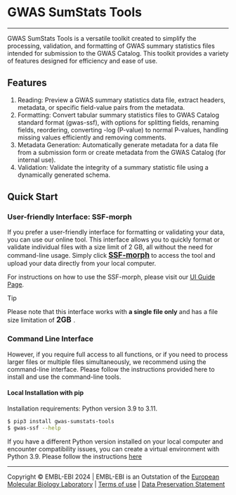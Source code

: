 # GWAS SumStats Tools
___

GWAS SumStats Tools is a versatile toolkit created to simplify the processing, validation, and formatting of GWAS summary statistics files intended for submission to the GWAS Catalog. This toolkit provides a variety of features designed for efficiency and ease of use.

## Features
1. Reading: Preview a GWAS summary statistics data file, extract headers, metadata, or specific field-value pairs from the metadata.
2. Formatting: Convert tabular summary statistics files to GWAS Catalog standard format (gwas-ssf), with options for splitting fields, renaming fields, reordering, converting -log (P-value) to normal P-values, handling missing values efficiently and removing comments.
3. Metadata Generation: Automatically generate metadata for a data file from a submission form or create metadata from the GWAS Catalog (for internal use).
4. Validation: Validate the integrity of a summary statistic file using a dynamically generated schema.

## Quick Start

### User-friendly Interface: SSF-morph
If you prefer a user-friendly interface for formatting or validating your data, you can use our online tool. This interface allows you to quickly format or validate individual files with a size limit of 2 GB, all without the need for command-line usage. Simply click **<span style="font-size:1.2em;">[SSF-morph](https://ebispot.github.io/gwas-sumstats-tools-ssf-morph/)</span>** to access the tool and upload your data directly from your local computer.

For instructions on how to use the SSF-morph, please visit our [UI Guide Page](UI_format).

> [!TIP]
> Please note that this interface works with **a single file only** and has a file size limitation of  <span style="font-size:1.2em;">**2GB** </span>. 



### Command Line Interface
However, if you require full access to all functions, or if you need to process larger files or multiple files simultaneously, we recommend using the command-line interface. Please follow the instructions provided here to install and use the command-line tools.

#### Local Installation with pip
Installation requirements: Python  version 3.9 to 3.11.
```bash
$ pip3 install gwas-sumstats-tools
$ gwas-ssf --help
```

If you have a different Python version installed on your local computer and encounter compatibility issues, you can create a virtual environment with Python 3.9. Please follow the instructions [here](install)

----
Copyright © EMBL-EBI 2024 | EMBL-EBI is an Outstation of the [European Molecular Biology Laboratory](https://www.embl.org/) | [Terms of use](https://www.ebi.ac.uk/about/terms-of-use) | [Data Preservation Statement](https://www.ebi.ac.uk/long-term-data-preservation)
